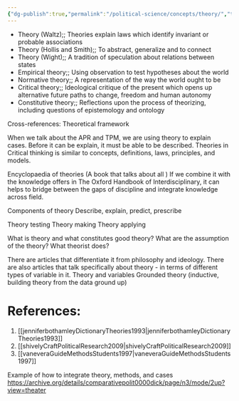 ```yaml
---
{"dg-publish":true,"permalink":"/political-science/concepts/theory/","tags":["polsci","theory"]}
---
```



- Theory (Waltz);; Theories explain laws which identify invariant or probable associations
- Theory (Hollis and Smith);; To abstract, generalize and to connect
- Theory (Wight);; A tradition of speculation about relations between states
- Empirical theory;; Using observation to test hypotheses about the world
- Normative theory;; A representation of the way the world ought to be
- Critical theory;; Ideological critique of the present which opens up alternative future paths to change, freedom and human autonomy
- Constitutive theory;; Reflections upon the process of theorizing, including questions of epistemology and ontology

Cross-references:
Theoretical framework

When we talk about the APR and TPM, we are using theory to explain cases. Before it can be explain, it must be able to be described.
Theories in Critical thinking is similar to concepts, definitions, laws, principles, and models.

Encyclopaedia of theories (A book that talks about all )
If we combine it with the knowledge offers in The Oxford Handbook of Interdisciplinary, it can helps to bridge between the gaps of discipline and integrate knowledge across field.

Components of theory
Describe, explain, predict, prescribe

Theory testing
Theory making
Theory applying

What is theory and what constitutes good theory? What are the assumption of the theory? What theorist does?

There are articles that differentiate it from philosophy and ideology.
There are also articles that talk specifically about theory - in terms of different types of variable in it.
Theory and variables
Grounded theory (inductive, building theory from the data ground up)

# References:
1. [[jenniferbothamleyDictionaryTheories1993\|jenniferbothamleyDictionaryTheories1993]]
3. [[shivelyCraftPoliticalResearch2009\|shivelyCraftPoliticalResearch2009]]
4. [[vaneveraGuideMethodsStudents1997\|vaneveraGuideMethodsStudents1997]]

Example of how to integrate theory, methods, and cases
https://archive.org/details/comparativepolit0000dick/page/n3/mode/2up?view=theater